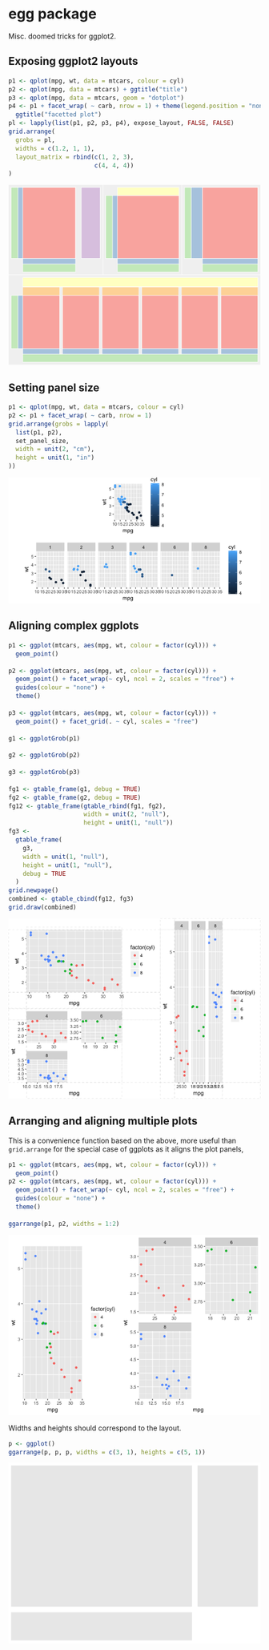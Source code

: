 
<!-- README.md is generated from README.Rmd. Please edit that file -->
egg package
===========

Misc. doomed tricks for ggplot2.

Exposing ggplot2 layouts
------------------------

``` r
p1 <- qplot(mpg, wt, data = mtcars, colour = cyl)
p2 <- qplot(mpg, data = mtcars) + ggtitle("title")
p3 <- qplot(mpg, data = mtcars, geom = "dotplot")
p4 <- p1 + facet_wrap( ~ carb, nrow = 1) + theme(legend.position = "none") +
  ggtitle("facetted plot")
pl <- lapply(list(p1, p2, p3, p4), expose_layout, FALSE, FALSE)
grid.arrange(
  grobs = pl,
  widths = c(1.2, 1, 1),
  layout_matrix = rbind(c(1, 2, 3),
                        c(4, 4, 4))
)
```

![](README-layout-1.png)

Setting panel size
------------------

``` r
p1 <- qplot(mpg, wt, data = mtcars, colour = cyl)
p2 <- p1 + facet_wrap( ~ carb, nrow = 1)
grid.arrange(grobs = lapply(
  list(p1, p2),
  set_panel_size,
  width = unit(2, "cm"),
  height = unit(1, "in")
))
```

![](README-panel-1.png)

Aligning complex ggplots
------------------------

``` r
p1 <- ggplot(mtcars, aes(mpg, wt, colour = factor(cyl))) +
  geom_point()

p2 <- ggplot(mtcars, aes(mpg, wt, colour = factor(cyl))) +
  geom_point() + facet_wrap(~ cyl, ncol = 2, scales = "free") +
  guides(colour = "none") +
  theme()

p3 <- ggplot(mtcars, aes(mpg, wt, colour = factor(cyl))) +
  geom_point() + facet_grid(. ~ cyl, scales = "free")

g1 <- ggplotGrob(p1)

g2 <- ggplotGrob(p2)

g3 <- ggplotGrob(p3)

fg1 <- gtable_frame(g1, debug = TRUE)
fg2 <- gtable_frame(g2, debug = TRUE)
fg12 <- gtable_frame(gtable_rbind(fg1, fg2),
                     width = unit(2, "null"),
                     height = unit(1, "null"))
fg3 <-
  gtable_frame(
    g3,
    width = unit(1, "null"),
    height = unit(1, "null"),
    debug = TRUE
  )
grid.newpage()
combined <- gtable_cbind(fg12, fg3)
grid.draw(combined)
```

![](README-frame-1.png)

Arranging and aligning multiple plots
-------------------------------------

This is a convenience function based on the above, more useful than `grid.arrange` for the special case of ggplots as it aligns the plot panels,

``` r
p1 <- ggplot(mtcars, aes(mpg, wt, colour = factor(cyl))) +
  geom_point()
p2 <- ggplot(mtcars, aes(mpg, wt, colour = factor(cyl))) +
  geom_point() + facet_wrap(~ cyl, ncol = 2, scales = "free") +
  guides(colour = "none") +
  theme()

ggarrange(p1, p2, widths = 1:2)
```

![](README-ggarrange-1.png)

Widths and heights should correspond to the layout.

``` r
p <- ggplot()
ggarrange(p, p, p, widths = c(3, 1), heights = c(5, 1))
```

![](README-ggarrangelayout-1.png)
